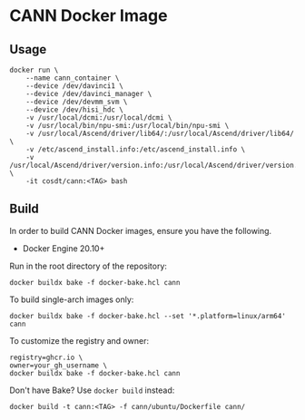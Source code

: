 # CANN Docker Image

## Usage

```docker
docker run \
    --name cann_container \
    --device /dev/davinci1 \
    --device /dev/davinci_manager \
    --device /dev/devmm_svm \
    --device /dev/hisi_hdc \
    -v /usr/local/dcmi:/usr/local/dcmi \
    -v /usr/local/bin/npu-smi:/usr/local/bin/npu-smi \
    -v /usr/local/Ascend/driver/lib64/:/usr/local/Ascend/driver/lib64/ \
    -v /etc/ascend_install.info:/etc/ascend_install.info \
    -v /usr/local/Ascend/driver/version.info:/usr/local/Ascend/driver/version.info \
    -it cosdt/cann:<TAG> bash
```

## Build

In order to build CANN Docker images, ensure you have the following.

- Docker Engine 20.10+

Run in the root directory of the repository:

```docker
docker buildx bake -f docker-bake.hcl cann
```

To build single-arch images only:

```docker
docker buildx bake -f docker-bake.hcl --set '*.platform=linux/arm64' cann
```

To customize the registry and owner:

```docker
registry=ghcr.io \
owner=your_gh_username \
docker buildx bake -f docker-bake.hcl cann
```

Don't have Bake? Use `docker build` instead:

```docker
docker build -t cann:<TAG> -f cann/ubuntu/Dockerfile cann/
```

